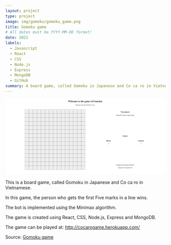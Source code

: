```yaml
---
layout: project
type: project
image: img/gomoku/gomoku_game.png
title: Gomoku game
# All dates must be YYYY-MM-DD format!
date: 2021
labels:
  - Javascript
  - React
  - CSS
  - Node.js
  - Express
  - MongoDB
  - GitHub
summary: A board game, called Gomoku in Japanese and Co ca ro in Vietnamese.
---
```


<img class="img-fluid" src="../img/gomoku/gomoku_game.png">

This is a board game, called Gomoku in Japanese and Co ca ro in Vietnamese.

In this game, the person who gets the first Five marks in a line wins.

The bot is implemented using the Minimax algorithm.

The game is created using React, CSS, Node.js, Express and MongoDB.

The game can be played at: http://cocarogame.herokuapp.com/

Source: <a href="https://github.com/longm89/gomoku_game">Gomoku game </a>
